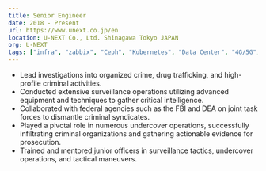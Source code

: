 ```yaml
---
title: Senior Engineer
date: 2018 - Present
url: https://www.unext.co.jp/en
location: U-NEXT Co., Ltd. Shinagawa Tokyo JAPAN
org: U-NEXT
tags: ["infra", "zabbix", "Ceph", "Kubernetes", "Data Center", "4G/5G", "Starlink", "mobile", "4G bonding"]
---
```


- Lead investigations into organized crime, drug trafficking, and high-profile criminal activities.
- Conducted extensive surveillance operations utilizing advanced equipment and techniques to gather critical intelligence.
- Collaborated with federal agencies such as the FBI and DEA on joint task forces to dismantle criminal syndicates.
- Played a pivotal role in numerous undercover operations, successfully infiltrating criminal organizations and gathering actionable evidence for prosecution.
- Trained and mentored junior officers in surveillance tactics, undercover operations, and tactical maneuvers.
